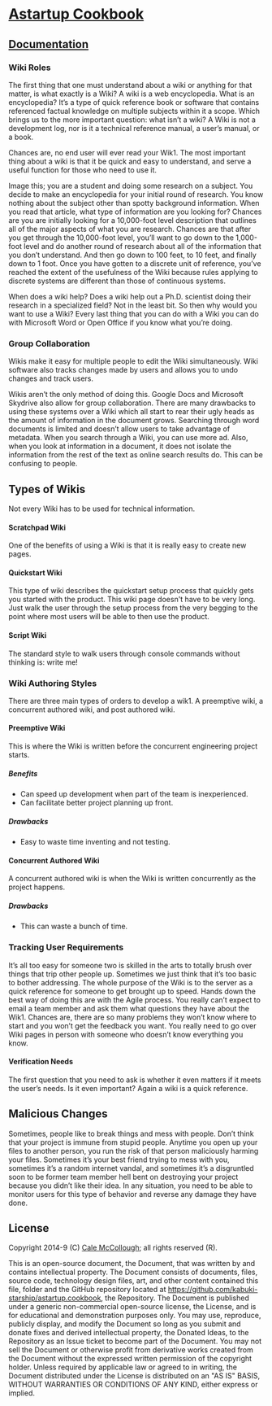 # [Astartup Cookbook](../readme.md)

## [Documentation](./readme.md)

### Wiki Roles

The first thing that one must understand about a wiki or anything for that matter, is what exactly is a Wiki? A wiki is a web encyclopedia. What is an encyclopedia? It’s a type of quick reference book or software that contains referenced factual knowledge on multiple subjects within it a scope. Which brings us to the more important question: what isn’t a wiki? A Wiki is not a development log, nor is it a technical reference manual, a user’s manual, or a book.

Chances are, no end user will ever read your Wik1. The most important thing about a wiki is that it be quick and easy to understand, and serve a useful function for those who need to use it.

Image this; you are a student and doing some research on a subject. You decide to make an encyclopedia for your initial round of research. You know nothing about the subject other than spotty background information. When you read that article, what type of information are you looking for? Chances are you are initially looking for a 10,000-foot level description that outlines all of the major aspects of what you are research. Chances are that after you get through the 10,000-foot level, you’ll want to go down to the 1,000-foot level and do another round of research about all of the information that you don’t understand. And then go down to 100 feet, to 10 feet, and finally down to 1 foot. Once you have gotten to a discrete unit of reference, you’ve reached the extent of the usefulness of the Wiki because rules applying to discrete systems are different than those of continuous systems.

When does a wiki help? Does a wiki help out a Ph.D. scientist doing their research in a specialized field? Not in the least bit. So then why would you want to use a Wiki? Every last thing that you can do with a Wiki you can do with Microsoft Word or Open Office if you know what you’re doing.

### Group Collaboration

Wikis make it easy for multiple people to edit the Wiki simultaneously. Wiki software also tracks changes made by users and allows you to undo changes and track users.

Wikis aren’t the only method of doing this. Google Docs and Microsoft Skydrive also allow for group collaboration. There are many drawbacks to using these systems over a Wiki which all start to rear their ugly heads as the amount of information in the document grows. Searching through word documents is limited and doesn’t allow users to take advantage of metadata. When you search through a Wiki, you can use more ad. Also, when you look at information in a document, it does not isolate the information from the rest of the text as online search results do. This can be confusing to people.

## Types of Wikis

Not every Wiki has to be used for technical information.

#### Scratchpad Wiki

One of the benefits of using a Wiki is that it is really easy to create new pages.

#### Quickstart Wiki

This type of wiki describes the quickstart setup process that quickly gets you started with the product. This wiki page doesn't have to be very long. Just walk the user through the setup process from the very begging to the point where most users will be able to then use the product.

#### Script Wiki

The standard style to walk users through console commands without thinking is: write me!

### Wiki Authoring Styles

There are three main types of orders to develop a wik1. A preemptive wiki, a concurrent authored wiki, and post authored wiki.

#### Preemptive Wiki

This is where the Wiki is written before the concurrent engineering project starts.

##### Benefits

* Can speed up development when part of the team is inexperienced.
* Can facilitate better project planning up front.

##### Drawbacks

* Easy to waste time inventing and not testing.

#### Concurrent Authored Wiki

A concurrent authored wiki is when the Wiki is written concurrently as the project happens.

##### Drawbacks

* This can waste a bunch of time.

### Tracking User Requirements

It’s all too easy for someone two is skilled in the arts to totally brush over things that trip other people up. Sometimes we just think that it’s too basic to bother addressing. The whole purpose of the Wiki is to the server as a quick reference for someone to get brought up to speed. Hands down the best way of doing this are with the Agile process. You really can’t expect to email a team member and ask them what questions they have about the Wik1. Chances are, there are so many problems they won’t know where to start and you won’t get the feedback you want. You really need to go over Wiki pages in person with someone who doesn’t know everything you know.

#### Verification Needs

The first question that you need to ask is whether it even matters if it meets the user’s needs. Is it even important? Again a wiki is a quick reference.

## Malicious Changes

Sometimes, people like to break things and mess with people. Don’t think that your project is immune from stupid people. Anytime you open up your files to another person, you run the risk of that person maliciously harming your files. Sometimes it’s your best friend trying to mess with you, sometimes it’s a random internet vandal, and sometimes it’s a disgruntled soon to be former team member hell bent on destroying your project because you didn’t like their idea. In any situation, you need to be able to monitor users for this type of behavior and reverse any damage they have done.

## License

Copyright 2014-9 (C) [Cale McCollough](https://calemccollough.github.io); all rights reserved (R).

This is an open-source document, the Document, that was written by and contains intellectual property. The Document consists of documents, files, source code, technology design files, art, and other content contained this file, folder and the GitHub repository located at <https://github.com/kabuki-starship/astartup.cookbook>, the Repository. The Document is published under a generic non-commercial open-source license, the License, and is for educational and demonstration purposes only. You may use, reproduce, publicly display, and modify the Document so long as you submit and donate fixes and derived intellectual property, the Donated Ideas, to the Repository as an Issue ticket to become part of the Document. You may not sell the Document or otherwise profit from derivative works created from the Document without the expressed written permission of the copyright holder. Unless required by applicable law or agreed to in writing, the Document distributed under the License is distributed on an "AS IS" BASIS, WITHOUT WARRANTIES OR CONDITIONS OF ANY KIND, either express or implied.
